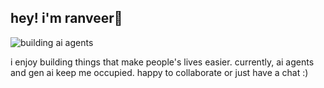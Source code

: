 ## hey! i'm ranveer👋
![building ai agents](https://github.com/user-attachments/assets/89d6c22d-6fec-42f0-8053-6c66df8674e8)

i enjoy building things that make people's lives easier. currently, ai agents and gen ai keep me occupied. happy to collaborate or just have a chat :)

<!--
**ranveer0323/ranveer0323** is a ✨ _special_ ✨ repository because its `README.md` (this file) appears on your GitHub profile.

Here are some ideas to get you started:

- 🔭 I’m currently working on ...
- 🌱 I’m currently learning ...
- 👯 I’m looking to collaborate on ...
- 🤔 I’m looking for help with ...
- 💬 Ask me about ...
- 📫 How to reach me: ...
- 😄 Pronouns: ...
- ⚡ Fun fact: ...
-->
